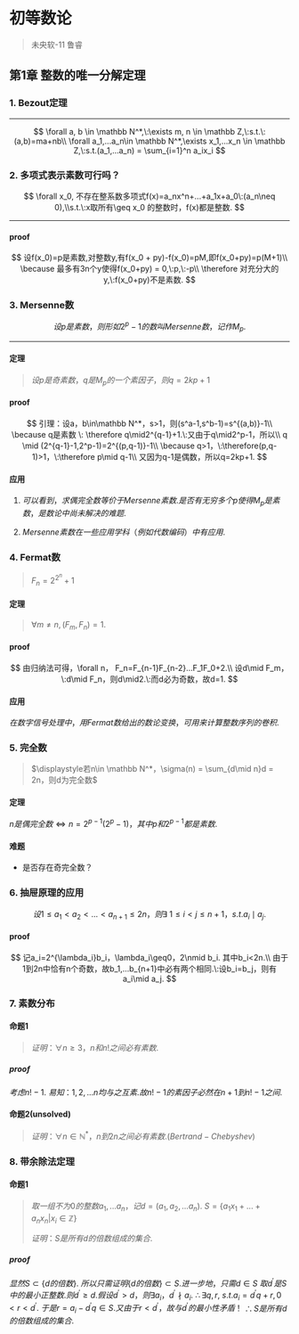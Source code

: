 # 初等数论
> 未央软-11  鲁睿


##  第1章 整数的唯一分解定理
### 1. Bezout定理

***

$$
\forall a, b \in \mathbb N^*,\:\exists m, n \in \mathbb Z,\:s.t.\:(a,b)=ma+nb\\
\forall a_1,...a_n\in \mathbb N^*,\exists x_1,...x_n \in \mathbb Z,\:s.t.(a_1,...a_n) = \sum_{i=1}^n a_ix_i
$$



### 2. 多项式表示素数可行吗？

$$
\forall x_0, 不存在整系数多项式f(x)=a_nx^n+...+a_1x+a_0\:(a_n\neq 0),\\s.t.\:x取所有\geq x_0 的整数时，f(x)都是整数.
$$

***

#### proof

$$
设f(x_0)=p是素数,对整数y,有f(x_0 + py)-f(x_0)=pM,即f(x_0+py)=p(M+1)\\
\because 最多有3n个y使得f(x_0+py) = 0,\:p,\:-p\\
\therefore 对充分大的y,\:f(x_0+py)不是素数.
$$

### 3. Mersenne数

$$
设p是素数，则形如2^p-1的数叫Mersenne数，记作M_p.
$$

***

#### 定理

> $设p是奇素数，q是M_p的一个素因子，则q=2kp+1$

#### proof

$$
引理：设a，b\in\mathbb N^*，s>1，则(s^a-1,s^b-1)=s^{(a,b)}-1\\
\because q是素数 \: \therefore q\mid2^{q-1}+1.\:又由于q\mid2^p-1，所以\\
q \mid (2^{q-1}-1,2^p-1)=2^{(p,q-1)}-1\\
\because q>1，\:\therefore(p,q-1)>1，\:\therefore p\mid q-1\\
又因为q-1是偶数，所以q=2kp+1.
$$

#### 应用

1. $可以看到，求偶完全数等价于Mersenne素数.是否有无穷多个p使得M_p是素数，是数论中尚未解决的难题.$

2. $Mersenne素数在一些应用学科（例如代数编码）中有应用.$



### 4. Fermat数

> $F_n=2^{2^n}+1$

#### 定理

> $\forall m \neq n, (F_m,F_n)=1.$

#### proof

$$
由归纳法可得，\forall n， F_n=F_{n-1}F_{n-2}...F_1F_0+2.\\
设d\mid F_m， \:d\mid F_n，则d\mid2.\:而d必为奇数，故d=1.
$$

#### 应用

$在数字信号处理中，用Fermat数给出的数论变换，可用来计算整数序列的卷积.$



### 5. 完全数

> $\displaystyle若n\in \mathbb N^*，\sigma(n) = \sum_{d\mid n}d = 2n，则d为完全数$

#### 定理

$n是偶完全数\iff n=2^{p-1}(2^p-1)，其中p和2^{p-1}都是素数.$

#### 难题

* 是否存在奇完全数？



### 6. 抽屉原理的应用

$$
设1\leq a_1 < a_2 <...<a_{n+1}\leq 2n，则\exists\:1\leq i < j \leq n+1，s.t.a_i \mid a_j.
$$

#### proof

$$
记a_i=2^{\lambda_i}b_i，\lambda_i\geq0，2\nmid b_i. 其中b_i<2n.\\
由于1到2n中恰有n个奇数，故b_1,...b_{n+1}中必有两个相同.\:设b_i=b_j，则有a_i\mid a_j.
$$



### 7. 素数分布

#### 命题1

> $证明：\forall n \geq3，n和n!之间必有素数.$

##### proof

$考虑n!-1.\:易知：1,2,...n均与之互素.故n!-1的素因子必然在n+1到n!-1之间.$



#### 命题2(unsolved)

>$证明：\forall n \in \mathbb N^*，n到2n之间必有素数.(Bertrand-Chebyshev)$



### 8. 带余除法定理

#### 命题1

> $取一组不为0的整数a_1,...a_n，记d=(a_1,a_2,...a_n).\:S=\{a_1x_1+...+a_nx_n|x_i\in\mathbb Z\}$
>
> $证明：S是所有d的倍数组成的集合.$

##### proof

$显然S\subset \{d的倍数\}.$
$所以只需证明\{d的倍数\}\subset S.进一步地，只需d\in S$
$取d^{'}是S中的最小正整数.则d^{'}\geq d. 假设d^{'}>d，则\exists a_i，d^{'} \nmid a_i.$
$\therefore \exists  q,r,\:s.t.a_i=d^{'}q+r,0<r<d^{'}.$
$于是r = a_i-d^{'}q\in S.又由于r<d^{'}，故与d^{'}的最小性矛盾！$
$\therefore S是所有d的倍数组成的集合.$
